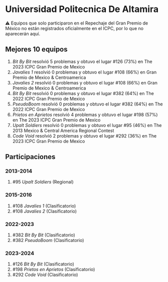# Universidad Politecnica De Altamira

:warning: Equipos que solo participaron en el Repechaje del Gran Premio de México no están registrados oficialmente en el ICPC, por lo que no aparecerán aquí.

## Mejores 10 equipos

1. _Bit By Bit_ resolvió 5 problemas y obtuvo el lugar #126 (73%) en The 2023 ICPC Gran Premio de Mexico
1. _Javalies 1_ resolvió 0 problemas y obtuvo el lugar #108 (66%) en Gran Premio de Mexico & Centroamerica
1. _Javalies 2_ resolvió 0 problemas y obtuvo el lugar #108 (66%) en Gran Premio de Mexico & Centroamerica
1. _Bit By Bit_ resolvió 0 problemas y obtuvo el lugar #382 (64%) en The 2022 ICPC Gran Premio de Mexico
1. _PseudoBoom_ resolvió 0 problemas y obtuvo el lugar #382 (64%) en The 2022 ICPC Gran Premio de Mexico
1. _Prietos en Aprietos_ resolvió 4 problemas y obtuvo el lugar #198 (57%) en The 2023 ICPC Gran Premio de Mexico
1. _Upalt Soldiers_ resolvió 0 problemas y obtuvo el lugar #95 (46%) en The 2013 Mexico & Central America Regional Contest
1. _Code Void_ resolvió 2 problemas y obtuvo el lugar #292 (36%) en The 2023 ICPC Gran Premio de Mexico

## Participaciones

### 2013-2014

1. #95 _Upalt Soldiers_ (Regional)

### 2015-2016

1. #108 _Javalies 1_ (Clasificatorio)
1. #108 _Javalies 2_ (Clasificatorio)

### 2022-2023

1. #382 _Bit By Bit_ (Clasificatorio)
1. #382 _PseudoBoom_ (Clasificatorio)

### 2023-2024

1. #126 _Bit By Bit_ (Clasificatorio)
1. #198 _Prietos en Aprietos_ (Clasificatorio)
1. #292 _Code Void_ (Clasificatorio)




